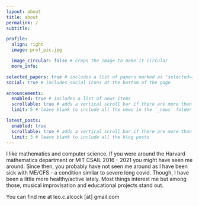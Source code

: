 ```yaml
---
layout: about
title: about
permalink: /
subtitle: 

profile:
  align: right
  image: prof_pic.jpg

  image_circular: false # crops the image to make it circular
  more_info: 

selected_papers: true # includes a list of papers marked as "selected={true}"
social: true # includes social icons at the bottom of the page

announcements:
  enabled: true # includes a list of news items
  scrollable: true # adds a vertical scroll bar if there are more than 3 news items
  limit: 5 # leave blank to include all the news in the `_news` folder

latest_posts:
  enabled: true
  scrollable: true # adds a vertical scroll bar if there are more than 3 new posts items
  limit: 3 # leave blank to include all the blog posts
---
```


I like mathematics and computer science. If you were around the Harvard mathematics department or MIT CSAIL 2016 - 2021 you might have seen me around. Since then, you probably have not seen me around as I have been sick with ME/CFS - a condition similar to severe long covid. Though, I have been a little more healthy/active lately. Most things interest me but among those, musical improvisation and educational projects stand out. 

You can find me at leo.c.alcock [at] gmail.com 
 